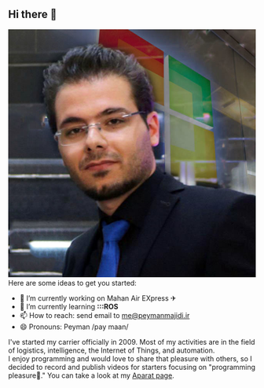 ## Hi there 👋
![me](me.png)
Here are some ideas to get you started:

- 🔭 I’m currently working on Mahan Air EXpress ✈
- 🌱 I’m currently learning **:::ROS**
- 📫 How to reach: send email to [me@peymanmajidi.ir](mailto:me@peymanmajidi.ir)
- 😄 Pronouns: Peyman /pay maan/

I've started my carrier officially in 2009. Most of my activities are in the field of logistics, intelligence, the Internet of Things, and automation.   
I enjoy programming and would love to share that pleasure with others, so I decided to record and publish videos for starters focusing on "programming pleasure💖."
You can take a look at my [Aparat page](https://www.aparat.com/peyman.majidi).   


